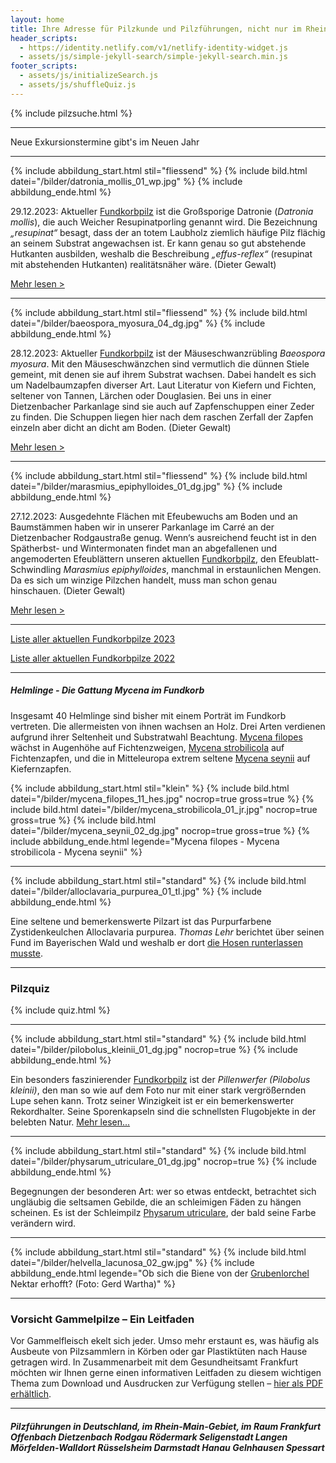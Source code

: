 ```yaml
---
layout: home
title: Ihre Adresse für Pilzkunde und Pilzführungen, nicht nur im Rhein-Main-Gebiet
header_scripts:
  - https://identity.netlify.com/v1/netlify-identity-widget.js
  - assets/js/simple-jekyll-search/simple-jekyll-search.min.js
footer_scripts:
  - assets/js/initializeSearch.js
  - assets/js/shuffleQuiz.js
---
```

{% include pilzsuche.html %}

- - -

Neue Exkursionstermine gibt's im Neuen Jahr

- - -

{% include abbildung_start.html stil="fliessend" %}
{% include bild.html datei="/bilder/datronia_mollis_01_wp.jpg" %}
{% include abbildung_ende.html %}

29.12.2023: Aktueller [Fundkorbpilz](AA "Glossar-") ist die Großsporige Datronie (*Datronia mollis*), die auch Weicher Resupinatporling genannt wird. Die Bezeichnung *„resupinat“* besagt, dass der an totem Laubholz ziemlich häufige Pilz flächig an seinem Substrat angewachsen ist. Er kann genau so gut abstehende Hutkanten ausbilden, weshalb die Beschreibung *„effus-reflex“* (resupinat mit abstehenden Hutkanten) realitätsnäher wäre. (Dieter Gewalt)

[Mehr lesen >](/pilze/datronia-mollis-großsporige-datronie-weicher-resupinatporling)

<div style="clear:  both"></div>

- - -

{% include abbildung_start.html stil="fliessend" %}
{% include bild.html datei="/bilder/baeospora_myosura_04_dg.jpg" %}
{% include abbildung_ende.html %}

28.12.2023: Aktueller [Fundkorbpilz](AA "Glossar-") ist der Mäuseschwanzrübling *Baeospora myosura*. Mit den Mäuseschwänzchen sind vermutlich die dünnen Stiele gemeint, mit denen sie auf ihrem Substrat wachsen. Dabei handelt es sich um Nadelbaumzapfen diverser Art. Laut Literatur von Kiefern und Fichten, seltener von Tannen, Lärchen oder Douglasien. Bei uns in einer Dietzenbacher Parkanlage sind sie auch auf Zapfenschuppen einer Zeder zu finden. Die Schuppen liegen hier nach dem raschen Zerfall der Zapfen einzeln aber dicht an dicht am Boden. (Dieter Gewalt)

[Mehr lesen >](/pilze/baeospora-myosura-mäuseschwanz-rübling)

<div style="clear:  both"></div>

- - -

{% include abbildung_start.html stil="fliessend" %}
{% include bild.html datei="/bilder/marasmius_epiphylloides_01_dg.jpg" %}
{% include abbildung_ende.html %}

27.12.2023: Ausgedehnte Flächen mit Efeubewuchs am Boden und an Baumstämmen haben wir in unserer Parkanlage im Carré an der Dietzenbacher Rodgaustraße genug. Wenn‘s ausreichend feucht ist in den Spätherbst- und Wintermonaten findet man an abgefallenen und angemoderten Efeublättern unseren aktuellen [Fundkorbpilz](AA "Glossar-"), den Efeublatt-Schwindling *Marasmius epiphylloides*, manchmal in erstaunlichen Mengen. Da es sich um winzige Pilzchen handelt, muss man schon genau hinschauen. (Dieter Gewalt)

[Mehr lesen >](/pilze/marasmius-epiphylloides-efeublatt-schwindling)

<div style="clear:  both"></div>

- - -

[Liste aller aktuellen Fundkorbpilze 2023](/artikel/liste-aller-aktuellen-fundkorbpilze-2023.html)

[Liste aller aktuellen Fundkorbpilze 2022](/artikel/liste-aller-aktuellen-fundkorbpilze-2022.html)

- - -

##### Helmlinge - Die Gattung *Mycena* im Fundkorb

Insgesamt 40 Helmlinge sind bisher mit einem Porträt im Fundkorb vertreten. Die allermeisten von ihnen wachsen an Holz. Drei Arten verdienen aufgrund ihrer Seltenheit und Substratwahl Beachtung. [Mycena filopes](/pilze/mycena-filopes-zerbrechlicher-fadenhelmling) wächst in Augenhöhe auf Fichtenzweigen, [Mycena strobilicola](/pilze/mycena-strobilicola-fichtenzapfenhelmling) auf Fichtenzapfen, und die in Mitteleuropa extrem seltene [Mycena seynii](/pilze/mycena-seynii-mediterraner-kiefernzapfenhelmling) auf Kiefernzapfen.

{% include abbildung_start.html stil="klein" %}
{% include bild.html datei="/bilder/mycena_filopes_11_hes.jpg" nocrop=true gross=true %}
{% include bild.html datei="/bilder/mycena_strobilicola_01_jr.jpg" nocrop=true gross=true %}
{% include bild.html datei="/bilder/mycena_seynii_02_dg.jpg" nocrop=true gross=true %}
{% include abbildung_ende.html legende="Mycena filopes - Mycena strobilicola - Mycena seynii" %}

- - -

{% include abbildung_start.html stil="standard" %}
{% include bild.html datei="/bilder/alloclavaria_purpurea_01_tl.jpg" %}
{% include abbildung_ende.html %}

Eine seltene und bemerkenswerte Pilzart ist das Purpurfarbene Zystidenkeulchen Alloclavaria purpurea. *Thomas Lehr* berichtet über seinen Fund im Bayerischen Wald und weshalb er dort [die Hosen runterlassen musste](/pilze/alloclavaria-purpurea-purpurfarbenes-zystidenkeulchen).

- - -

### Pilzquiz

{% include quiz.html %}

- - -

{% include abbildung_start.html stil="standard" %}
{% include bild.html datei="/bilder/pilobolus_kleinii_01_dg.jpg" nocrop=true %}
{% include abbildung_ende.html %}

Ein besonders faszinierender [Fundkorbpilz](AA "Glossar-") ist der *Pillenwerfer (Pilobolus kleinii)*, den man so wie auf dem Foto nur mit einer stark vergrößernden Lupe sehen kann. Trotz seiner Winzigkeit ist er ein bemerkenswerter Rekordhalter. Seine Sporenkapseln sind die schnellsten Flugobjekte in der belebten Natur. [Mehr lesen...](/pilze/pilobolus-kleinii-pillenwerfer)

- - -

{% include abbildung_start.html stil="standard" %}
{% include bild.html datei="/bilder/physarum_utriculare_01_dg.jpg" nocrop=true %}
{% include abbildung_ende.html %}

Begegnungen der besonderen Art: wer so etwas entdeckt, betrachtet sich ungläubig die seltsamen Gebilde, die an schleimigen Fäden zu hängen scheinen. Es ist der Schleimpilz [Physarum utriculare](/pilze/physarum-utriculare-fadenfruchtschleimpilz), der bald seine Farbe verändern wird.

- - -

{% include abbildung_start.html stil="standard" %}
{% include bild.html datei="/bilder/helvella_lacunosa_02_gw.jpg" %}
{% include abbildung_ende.html legende="Ob sich die Biene von der <a href='/pilze/helvella-lacunosa-grubenlorchel'>Grubenlorchel</a> Nektar erhofft?  (Foto: Gerd Wartha)" %}

- - -

### Vorsicht Gammelpilze – Ein Leitfaden

Vor Gammelfleisch ekelt sich jeder. Umso mehr erstaunt es, was häufig als Ausbeute von Pilzsammlern in Körben oder gar Plastiktüten nach Hause getragen wird. In Zusammenarbeit mit dem Gesundheitsamt Frankfurt möchten wir Ihnen gerne einen informativen Leitfaden zu diesem wichtigen Thema zum Download und Ausdrucken zur Verfügung stellen – [hier als PDF erhältlich](/assets/docs/Fundkorb.de-Gammelpilze.pdf).

- - -

##### Pilzführungen in Deutschland, im Rhein-Main-Gebiet, im Raum Frankfurt Offenbach Dietzenbach Rodgau Rödermark Seligenstadt Langen Mörfelden-Walldort Rüsselsheim Darmstadt Hanau Gelnhausen Spessart